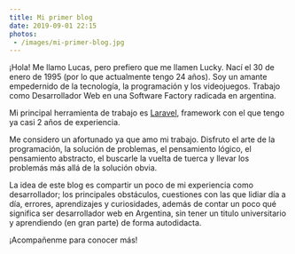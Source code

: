 ```yaml
---
title: Mi primer blog
date: 2019-09-01 22:15
photos:
 - /images/mi-primer-blog.jpg
---
```

¡Hola! Me llamo Lucas, pero prefiero que me llamen Lucky. Nací el 30 de enero de 1995 (por lo que actualmente tengo 24 años). Soy un amante empedernido de la tecnología, la programación y los videojuegos. Trabajo como Desarrollador Web en una Software Factory radicada en argentina. 

Mi principal herramienta de trabajo es [Laravel](https://laravel.com/), framework con el que tengo ya casi 2 años de experiencia.

Me considero un afortunado ya que amo mi trabajo. Disfruto el arte de la programación, la solución de problemas, el pensamiento lógico, el pensamiento abstracto, el buscarle la vuelta de tuerca y llevar los problemás más allá de la solución obvia.

La idea de este blog es compartir un poco de mi experiencia como desarrollador; los principales obstáculos, cuestiones con las que lidiar día a día, errores, aprendizajes y curiosidades, además de contar un poco qué significa ser desarrollador web en Argentina, sin tener un titulo universitario y aprendiendo (en gran parte) de forma autodidacta.

¡Acompañenme para conocer más!
